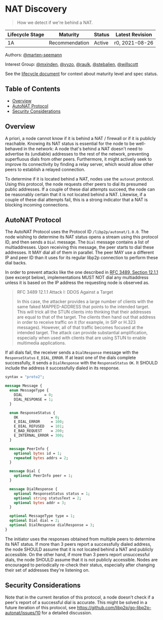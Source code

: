# NAT Discovery
> How we detect if we're behind a NAT.

| Lifecycle Stage | Maturity      | Status | Latest Revision |
|-----------------|---------------|--------|-----------------|
| 1A              | Recommendation | Active | r0, 2021-08-26  |


Authors: [@marten-seemann]

Interest Group: [@mxinden], [@vyzo], [@raulk], [@stebalien], [@willscott]

[@marten-seemann]: https://github.com/marten-seemann
[@mxinden]: https://github.com/mxinden/
[@vyzo]: https://github.com/vyzo
[@raulk]: https://github.com/raulk
[@stebalien]: https://github.com/stebalien
[@willscott]: https://github.com/willscott

See the [lifecycle document][lifecycle-spec] for context about maturity level
and spec status.

[lifecycle-spec]: https://github.com/libp2p/specs/blob/master/00-framework-01-spec-lifecycle.md

## Table of Contents

- [Overview](#overview)
- [AutoNAT Protocol](#autonat-protocol)
- [Security Considerations](#security-considerations)

## Overview

A priori, a node cannot know if it is behind a NAT / firewall or if it is publicly reachable.
Knowing its NAT status is essential for the node to be well-behaved in the
network: A node that's behind a NAT doesn't need to advertise its (undiable)
addresses to the rest of the network, preventing superfluous dials from other
peers. Furthermore, it might actively seek to improve its connectivity by
finding a relay server, which would allow other peers to establish a relayed
connection.

To determine if it is located behind a NAT, nodes use the `autonat` protocol.
Using this protocol, the node requests other peers to dial its presumed public
addresses. If a couple of these dial attempts succeed, the node can be reasonably
certain that it is not located behind a NAT. Likewise, if a couple of these dial
attempts fail, this is a strong indicator that a NAT is blocking incoming
connections.

## AutoNAT Protocol

The AutoNAT Protocol uses the Protocol ID `/libp2p/autonat/1.0.0`. The node
wishing to determine its NAT status opens a stream using this protocol ID, and
then sends a `Dial` message. The `Dial` message contains a list of multiaddresses.
Upon receiving this message, the peer starts to dial these addresses. It MAY
dial all of them in parallel. The peer MAY use a different IP and peer ID than
it uses for its regular libp2p connection to perform these dial backs.

In order to prevent attacks like the one described in [RFC 3489, Section
12.1.1](https://www.rfc-editor.org/rfc/rfc3489#section-12.1.1) (see excerpt
below), implementations MUST NOT dial any multiaddress unless it is based on the
IP address the requesting node is observed as.

> RFC 3489 12.1.1 Attack I: DDOS Against a Target
>
> In this case, the attacker provides a large number of clients with the same
> faked MAPPED-ADDRESS that points to the intended target. This will trick all
> the STUN clients into thinking that their addresses are equal to that of the
> target. The clients then hand out that address in order to receive traffic on
> it (for example, in SIP or H.323 messages). However, all of that traffic
> becomes focused at the intended target. The attack can provide substantial
> amplification, especially when used with clients that are using STUN to enable
> multimedia applications.

If all dials fail, the receiver sends a `DialResponse` message with the
`ResponseStatus` `E_DIAL_ERROR`. If at least one of the dials complete
successfully, it sends a `DialResponse` with the `ResponseStatus` `OK`. It
SHOULD include the address it successfully dialed in its response.

```proto
syntax = "proto2";

message Message {
  enum MessageType {
    DIAL          = 0;
    DIAL_RESPONSE = 1;
  }

  enum ResponseStatus {
    OK               = 0;
    E_DIAL_ERROR     = 100;
    E_DIAL_REFUSED   = 101;
    E_BAD_REQUEST    = 200;
    E_INTERNAL_ERROR = 300;
  }

  message PeerInfo {
    optional bytes id = 1;
    repeated bytes addrs = 2;
  }

  message Dial {
    optional PeerInfo peer = 1;
  }

  message DialResponse {
    optional ResponseStatus status = 1;
    optional string statusText = 2;
    optional bytes addr = 3;
  }

  optional MessageType type = 1;
  optional Dial dial = 2;
  optional DialResponse dialResponse = 3;
}
```

The initiator uses the responses obtained from multiple peers to determine its
NAT status. If more than 3 peers report a successfully dialed address, the node
SHOULD assume that it is not located behind a NAT and publicly accessible. On
the other hand, if more than 3 peers report unsuccessful dials, the node SHOULD
assume that it is not publicly accessible.
Nodes are encouraged to periodically re-check their status, especially after
changing their set of addresses they're listening on.

## Security Considerations

Note that in the current iteration of this protocol, a node doesn't check if
a peer's report of a successful dial is accurate. This might be solved in a
future iteration of this protocol, see
https://github.com/libp2p/go-libp2p-autonat/issues/10 for a detailed discussion.
